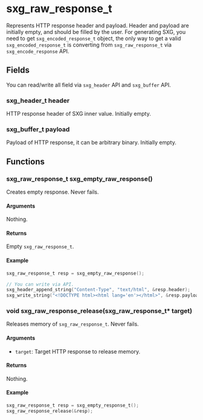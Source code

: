 # sxg\_raw\_response\_t

Represents HTTP response header and payload.
Header and payload are initially empty, and should be filled by the user.
For generating SXG, you need to get `sxg_encoded_response_t` object,
the only way to get a valid `sxg_encoded_response_t` is converting from
`sxg_raw_response_t` via `sxg_encode_response` API.

## Fields

You can read/write all field via `sxg_header` API and `sxg_buffer` API.

### sxg\_header\_t header

HTTP response header of SXG inner value.
Initially empty.

### sxg\_buffer\_t payload

Payload of HTTP response, it can be arbitrary binary.
Initially empty.

## Functions

### sxg\_raw\_response\_t sxg\_empty\_raw\_response()

Creates empty response.
Never fails.

#### Arguments

Nothing.

#### Returns

Empty `sxg_raw_response_t`.

#### Example

```c
sxg_raw_response_t resp = sxg_empty_raw_response();

// You can write via API.
sxg_header_append_string("Content-Type", "text/html", &resp.header);
sxg_write_string("<!DOCTYPE html><html lang='en'></html>", &resp.payload);
```

### void sxg\_raw\_response\_release(sxg\_raw\_response\_t\* target)

Releases memory of `sxg_raw_response_t`.
Never fails.

#### Arguments

- `target`: Target HTTP response to release memory.

#### Returns

Nothing.

#### Example

```c
sxg_raw_response_t resp = sxg_empty_response_t();
sxg_raw_response_release(&resp);
```
